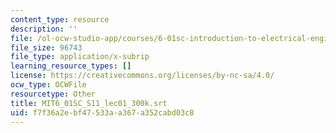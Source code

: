 ```yaml
---
content_type: resource
description: ''
file: /ol-ocw-studio-app/courses/6-01sc-introduction-to-electrical-engineering-and-computer-science-i-spring-2011/f7f36a2ebf47533aa367a352cabd03c8_MIT6_01SC_S11_lec01_300k.vtt
file_size: 96743
file_type: application/x-subrip
learning_resource_types: []
license: https://creativecommons.org/licenses/by-nc-sa/4.0/
ocw_type: OCWFile
resourcetype: Other
title: MIT6_01SC_S11_lec01_300k.srt
uid: f7f36a2e-bf47-533a-a367-a352cabd03c8
---
```

